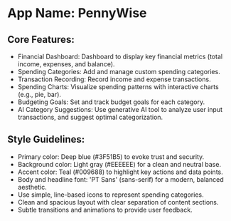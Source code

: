 # **App Name**: PennyWise

## Core Features:

- Financial Dashboard: Dashboard to display key financial metrics (total income, expenses, and balance).
- Spending Categories: Add and manage custom spending categories.
- Transaction Recording: Record income and expense transactions.
- Spending Charts: Visualize spending patterns with interactive charts (e.g., pie, bar).
- Budgeting Goals: Set and track budget goals for each category.
- AI Category Suggestions: Use generative AI tool to analyze user input transactions, and suggest optimal categorization.

## Style Guidelines:

- Primary color: Deep blue (#3F51B5) to evoke trust and security.
- Background color: Light gray (#EEEEEE) for a clean and neutral base.
- Accent color: Teal (#009688) to highlight key actions and data points.
- Body and headline font: 'PT Sans' (sans-serif) for a modern, balanced aesthetic.
- Use simple, line-based icons to represent spending categories.
- Clean and spacious layout with clear separation of content sections.
- Subtle transitions and animations to provide user feedback.